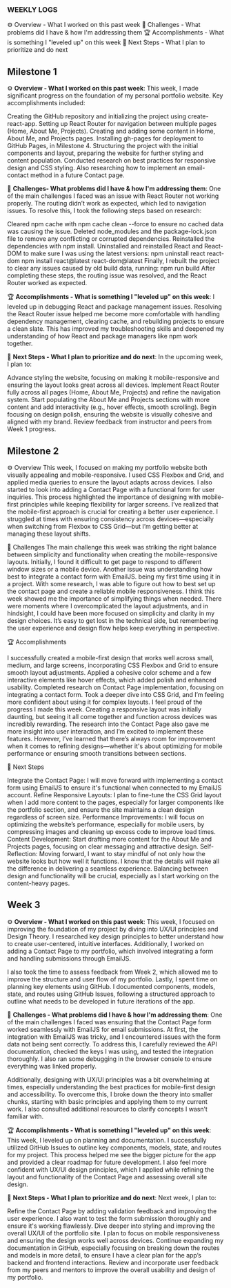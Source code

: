 ### WEEKLY LOGS 

⚙️ Overview - What I worked on this past week
🌵 Challenges - What problems did I have & how I'm addressing them
🏆 Accomplishments - What is something I "leveled up" on this week
🔮 Next Steps - What I plan to prioritize and do next

## Milestone 1
⚙️ **Overview - What I worked on this past week**:
This week, I made significant progress on the foundation of my personal portfolio website. Key accomplishments included:

Creating the GitHub repository and initializing the project using create-react-app.
Setting up React Router for navigation between multiple pages (Home, About Me, Projects).
Creating and adding some content in Home, About Me, and Projects pages.
Installing gh-pages for deployment to GitHub Pages, in Milestone 4.
Structuring the project with the initial components and layout, preparing the website for further styling and content population.
Conducted research on best practices for responsive design and CSS styling. 
Also researching how to implement an email-contact method in a future Contact page.

🌵 **Challenges- What problems did I have & how I'm addressing them**:
One of the main challenges I faced was an issue with React Router not working properly. The routing didn’t work as expected, which led to navigation issues. To resolve this, I took the following steps based on research:

Cleared npm cache with npm cache clean --force to ensure no cached data was causing the issue.
Deleted node_modules and the package-lock.json file to remove any conflicting or corrupted dependencies.
Reinstalled the dependencies with npm install.
Uninstalled and reinstalled React and React-DOM to make sure I was using the latest versions:
npm uninstall react react-dom
npm install react@latest react-dom@latest
Finally, I rebuilt the project to clear any issues caused by old build data, running:
npm run build
After completing these steps, the routing issue was resolved, and the React Router worked as expected.

🏆 **Accomplishments - What is something I "leveled up" on this week**:
I leveled up in debugging React and package management issues. Resolving the React Router issue helped me become more comfortable with handling dependency management, clearing cache, and rebuilding projects to ensure a clean slate. This has improved my troubleshooting skills and deepened my understanding of how React and package managers like npm work together.

🔮 **Next Steps - What I plan to prioritize and do next**:
In the upcoming week, I plan to:

Advance styling the website, focusing on making it mobile-responsive and ensuring the layout looks great across all devices.
Implement React Router fully across all pages (Home, About Me, Projects) and refine the navigation system.
Start populating the About Me and Projects sections with more content and add interactivity (e.g., hover effects, smooth scrolling).
Begin focusing on design polish, ensuring the website is visually cohesive and aligned with my brand.
Review feedback from instructor and peers from Week 1 progress.

## Milestone 2

⚙️ Overview
This week, I focused on making my portfolio website both visually appealing and mobile-responsive. I used CSS Flexbox and Grid, and applied media queries to ensure the layout adapts across devices. I also started to look into adding a Contact Page with a functional form for user inquiries. This process highlighted the importance of designing with mobile-first principles while keeping flexibility for larger screens.
I’ve realized that the mobile-first approach is crucial for creating a better user experience. I struggled at times with ensuring consistency across devices—especially when switching from Flexbox to CSS Grid—but I’m getting better at managing these layout shifts.

🌵 Challenges
The main challenge this week was striking the right balance between simplicity and functionality when creating the mobile-responsive layouts. Initially, I found it difficult to get page to respond to different window sizes or a mobile device. Another issue was understanding how best to integrate a contact form with EmailJS. being my first time using it in a project. With some research, I was able to figure out how to best set up the contact page and create a reliable mobile responsiveness.
I think this week showed me the importance of simplifying things when needed. There were moments where I overcomplicated the layout adjustments, and in hindsight, I could have been more focused on simplicity and clarity in my design choices. It’s easy to get lost in the technical side, but remembering the user experience and design flow helps keep everything in perspective.

🏆 Accomplishments

I successfully created a mobile-first design that works well across small, medium, and large screens, incorporating CSS Flexbox and Grid to ensure smooth layout adjustments.
Applied a cohesive color scheme and a few interactive elements like hover effects, which added polish and enhanced usability.
Completed research on Contact Page implementation, focusing on integrating a contact form.
Took a deeper dive into CSS Grid, and I’m feeling more confident about using it for complex layouts.
I feel proud of the progress I made this week. Creating a responsive layout was initially daunting, but seeing it all come together and function across devices was incredibly rewarding. The research into the Contact Page also gave me more insight into user interaction, and I’m excited to implement these features. However, I’ve learned that there’s always room for improvement when it comes to refining designs—whether it's about optimizing for mobile performance or ensuring smooth transitions between sections.

🔮 Next Steps

Integrate the Contact Page: I will move forward with implementing a contact form using EmailJS to ensure it's functional when connected to my EmailJS account.
Refine Responsive Layouts: I plan to fine-tune the CSS Grid layout when I add more content to the pages, especially for larger components like the portfolio section, and ensure the site maintains a clean design regardless of screen size.
Performance Improvements: I will focus on optimizing the website’s performance, especially for mobile users, by compressing images and cleaning up excess code to improve load times.
Content Development: Start drafting more content for the About Me and Projects pages, focusing on clear messaging and attractive design.
Self-Reflection: Moving forward, I want to stay mindful of not only how the website looks but how well it functions. I know that the details will make all the difference in delivering a seamless experience. Balancing between design and functionality will be crucial, especially as I start working on the content-heavy pages.

## Week 3

⚙️ **Overview - What I worked on this past week**:
This week, I focused on improving the foundation of my project by diving into UX/UI principles and Design Theory. I researched key design principles to better understand how to create user-centered, intuitive interfaces. Additionally, I worked on adding a Contact Page to my portfolio, which involved integrating a form and handling submissions through EmailJS.

I also took the time to assess feedback from Week 2, which allowed me to improve the structure and user flow of my portfolio. Lastly, I spent time on planning key elements using GitHub. I documented components, models, state, and routes using GitHub Issues, following a structured approach to outline what needs to be developed in future iterations of the app.

🌵 **Challenges - What problems did I have & how I'm addressing them**:
One of the main challenges I faced was ensuring that the Contact Page form worked seamlessly with EmailJS for email submissions. At first, the integration with EmailJS was tricky, and I encountered issues with the form data not being sent correctly. To address this, I carefully reviewed the API documentation, checked the keys I was using, and tested the integration thoroughly. I also ran some debugging in the browser console to ensure everything was linked properly.

Additionally, designing with UX/UI principles was a bit overwhelming at times, especially understanding the best practices for mobile-first design and accessibility. To overcome this, I broke down the theory into smaller chunks, starting with basic principles and applying them to my current work. I also consulted additional resources to clarify concepts I wasn’t familiar with.

🏆 **Accomplishments - What is something I "leveled up" on this week**:
This week, I leveled up on planning and documentation. I successfully utilized GitHub Issues to outline key components, models, state, and routes for my project. This process helped me see the bigger picture for the app and provided a clear roadmap for future development. I also feel more confident with UX/UI design principles, which I applied while refining the layout and functionality of the Contact Page and assessing overall site design.

🔮 **Next Steps - What I plan to prioritize and do next**:
Next week, I plan to:

Refine the Contact Page by adding validation feedback and improving the user experience. I also want to test the form submission thoroughly and ensure it's working flawlessly.
Dive deeper into styling and improving the overall UX/UI of the portfolio site. I plan to focus on mobile responsiveness and ensuring the design works well across devices.
Continue expanding my documentation in GitHub, especially focusing on breaking down the routes and models in more detail, to ensure I have a clear plan for the app’s backend and frontend interactions.
Review and incorporate user feedback from my peers and mentors to improve the overall usability and design of my portfolio.